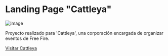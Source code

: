 # Landing Page "Cattleya" 
![image](https://github.com/briancgx/Cattleya/assets/118696146/6830efd8-6010-42ea-abc1-1cea882cef2b)

Proyecto realizado para 'Cattleya', una corporación encargada de organizar eventos de Free Fire.

[Visitar Cattleya](https://cattleyacfr.github.io)
